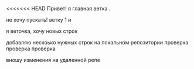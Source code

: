 <<<<<<< HEAD
Привет! я главная ветка .

не хочу пускать! ветку 1 и 

я веточка, хочу новых строк

добавляю нескоько нужных строк на локальном репозитории
проверка проверка проверка


вношу изменения на удаленной репе
